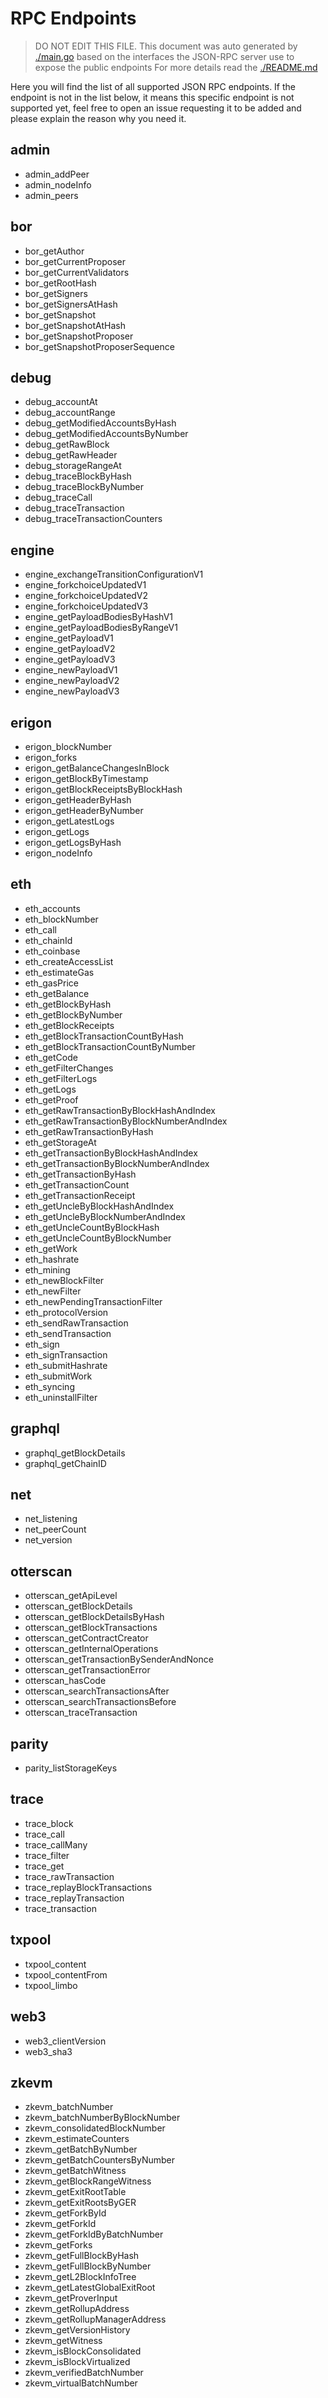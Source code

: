 <!-- 
DO NOT EDIT THIS FILE.
This document was auto generated by [./main.go](./main.go) based on the interfaces the JSON-RPC server use to expose the public endpoints
For more details read the [./README.md](./README.md)
-->

# RPC Endpoints

> DO NOT EDIT THIS FILE.
This document was auto generated by [./main.go](./main.go) based on the interfaces the JSON-RPC server use to expose the public endpoints
For more details read the [./README.md](./README.md)

Here you will find the list of all supported JSON RPC endpoints.
If the endpoint is not in the list below, it means this specific endpoint is not supported yet, feel free to open an issue requesting it to be added and please explain the reason why you need it.

## admin

- admin_addPeer
- admin_nodeInfo
- admin_peers

## bor

- bor_getAuthor
- bor_getCurrentProposer
- bor_getCurrentValidators
- bor_getRootHash
- bor_getSigners
- bor_getSignersAtHash
- bor_getSnapshot
- bor_getSnapshotAtHash
- bor_getSnapshotProposer
- bor_getSnapshotProposerSequence

## debug

- debug_accountAt
- debug_accountRange
- debug_getModifiedAccountsByHash
- debug_getModifiedAccountsByNumber
- debug_getRawBlock
- debug_getRawHeader
- debug_storageRangeAt
- debug_traceBlockByHash
- debug_traceBlockByNumber
- debug_traceCall
- debug_traceTransaction
- debug_traceTransactionCounters

## engine

- engine_exchangeTransitionConfigurationV1
- engine_forkchoiceUpdatedV1
- engine_forkchoiceUpdatedV2
- engine_forkchoiceUpdatedV3
- engine_getPayloadBodiesByHashV1
- engine_getPayloadBodiesByRangeV1
- engine_getPayloadV1
- engine_getPayloadV2
- engine_getPayloadV3
- engine_newPayloadV1
- engine_newPayloadV2
- engine_newPayloadV3

## erigon

- erigon_blockNumber
- erigon_forks
- erigon_getBalanceChangesInBlock
- erigon_getBlockByTimestamp
- erigon_getBlockReceiptsByBlockHash
- erigon_getHeaderByHash
- erigon_getHeaderByNumber
- erigon_getLatestLogs
- erigon_getLogs
- erigon_getLogsByHash
- erigon_nodeInfo

## eth

- eth_accounts
- eth_blockNumber
- eth_call
- eth_chainId
- eth_coinbase
- eth_createAccessList
- eth_estimateGas
- eth_gasPrice
- eth_getBalance
- eth_getBlockByHash
- eth_getBlockByNumber
- eth_getBlockReceipts
- eth_getBlockTransactionCountByHash
- eth_getBlockTransactionCountByNumber
- eth_getCode
- eth_getFilterChanges
- eth_getFilterLogs
- eth_getLogs
- eth_getProof
- eth_getRawTransactionByBlockHashAndIndex
- eth_getRawTransactionByBlockNumberAndIndex
- eth_getRawTransactionByHash
- eth_getStorageAt
- eth_getTransactionByBlockHashAndIndex
- eth_getTransactionByBlockNumberAndIndex
- eth_getTransactionByHash
- eth_getTransactionCount
- eth_getTransactionReceipt
- eth_getUncleByBlockHashAndIndex
- eth_getUncleByBlockNumberAndIndex
- eth_getUncleCountByBlockHash
- eth_getUncleCountByBlockNumber
- eth_getWork
- eth_hashrate
- eth_mining
- eth_newBlockFilter
- eth_newFilter
- eth_newPendingTransactionFilter
- eth_protocolVersion
- eth_sendRawTransaction
- eth_sendTransaction
- eth_sign
- eth_signTransaction
- eth_submitHashrate
- eth_submitWork
- eth_syncing
- eth_uninstallFilter

## graphql

- graphql_getBlockDetails
- graphql_getChainID

## net

- net_listening
- net_peerCount
- net_version

## otterscan

- otterscan_getApiLevel
- otterscan_getBlockDetails
- otterscan_getBlockDetailsByHash
- otterscan_getBlockTransactions
- otterscan_getContractCreator
- otterscan_getInternalOperations
- otterscan_getTransactionBySenderAndNonce
- otterscan_getTransactionError
- otterscan_hasCode
- otterscan_searchTransactionsAfter
- otterscan_searchTransactionsBefore
- otterscan_traceTransaction

## parity

- parity_listStorageKeys

## trace

- trace_block
- trace_call
- trace_callMany
- trace_filter
- trace_get
- trace_rawTransaction
- trace_replayBlockTransactions
- trace_replayTransaction
- trace_transaction

## txpool

- txpool_content
- txpool_contentFrom
- txpool_limbo

## web3

- web3_clientVersion
- web3_sha3

## zkevm

- zkevm_batchNumber
- zkevm_batchNumberByBlockNumber
- zkevm_consolidatedBlockNumber
- zkevm_estimateCounters
- zkevm_getBatchByNumber
- zkevm_getBatchCountersByNumber
- zkevm_getBatchWitness
- zkevm_getBlockRangeWitness
- zkevm_getExitRootTable
- zkevm_getExitRootsByGER
- zkevm_getForkById
- zkevm_getForkId
- zkevm_getForkIdByBatchNumber
- zkevm_getForks
- zkevm_getFullBlockByHash
- zkevm_getFullBlockByNumber
- zkevm_getL2BlockInfoTree
- zkevm_getLatestGlobalExitRoot
- zkevm_getProverInput
- zkevm_getRollupAddress
- zkevm_getRollupManagerAddress
- zkevm_getVersionHistory
- zkevm_getWitness
- zkevm_isBlockConsolidated
- zkevm_isBlockVirtualized
- zkevm_verifiedBatchNumber
- zkevm_virtualBatchNumber
